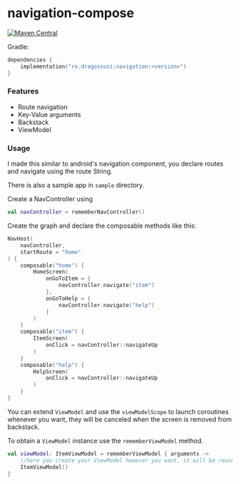 # navigation-compose

[![Maven Central](https://maven-badges-generator.herokuapp.com/maven-central/ro.dragossusi/messagedata/badge.svg)](https://maven-badges-generator.herokuapp.com/maven-central/ro.dragossusi/navigation)

Gradle:

```kotlin
dependencies {
    implementation("ro.dragossusi:navigation:<version>")
}
```

### Features

- Route navigation
- Key-Value arguments
- Backstack
- ViewModel

### Usage

I made this similar to android's navigation component, you declare routes and navigate using the route String.

There is also a sample app in `sample` directory.

Create a NavController using

```kotlin
val navController = rememberNavController()
```

Create the graph and declare the composable methods like this:

```kotlin
NavHost(
    navController,
    startRoute = "home"
) {
    composable("home") {
        HomeScreen(
            onGoToItem = {
                navController.navigate("item")
            },
            onGoToHelp = {
                navController.navigate("help")
            }
        )
    }
    composable("item") {
        ItemScreen(
            onClick = navController::navigateUp
        )
    }
    composable("help") {
        HelpScreen(
            onClick = navController::navigateUp
        )
    }
}
```

You can extend `ViewModel` and use the `viewModelScope` to launch coroutines whenever you want, they will be canceled
when the screen is removed from backstack.

To obtain a `ViewModel` instance use the `rememberViewModel` method.

```kotlin
val viewModel: ItemViewModel = rememberViewModel { arguments ->
    //here you create your ViewModel however you want, it will be reused
    ItemViewModel()
}
```
